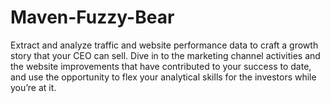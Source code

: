 # Maven-Fuzzy-Bear
Extract and analyze traffic and website performance data to craft a growth story that your  CEO can sell. Dive in to the marketing channel activities and the website improvements that  have contributed to your success to date, and use the opportunity to flex your analytical skills  for the investors while you’re at it.
